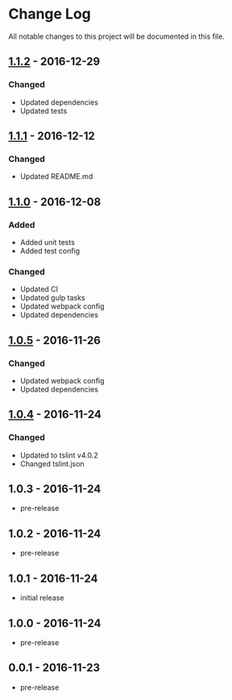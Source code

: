 # Change Log
All notable changes to this project will be documented in this file.

## [1.1.2] - 2016-12-29
### Changed
- Updated dependencies
- Updated tests

## [1.1.1] - 2016-12-12
### Changed
- Updated README.md

## [1.1.0] - 2016-12-08
### Added
- Added unit tests
- Added test config

### Changed
- Updated CI
- Updated gulp tasks
- Updated webpack config
- Updated dependencies

## [1.0.5] - 2016-11-26
### Changed
- Updated webpack config
- Updated dependencies

## [1.0.4] - 2016-11-24
### Changed
- Updated to tslint v4.0.2
- Changed tslint.json

## 1.0.3 - 2016-11-24
- pre-release

## 1.0.2 - 2016-11-24
- pre-release

## 1.0.1 - 2016-11-24
- initial release

## 1.0.0 - 2016-11-24
- pre-release

## 0.0.1 - 2016-11-23
- pre-release

[1.1.2]: https://github.com/fulls1z3/ng2-config/compare/1.1.1...1.1.2
[1.1.1]: https://github.com/fulls1z3/ng2-config/compare/1.1.0...1.1.1
[1.1.0]: https://github.com/fulls1z3/ng2-config/compare/1.0.5...1.1.0
[1.0.5]: https://github.com/fulls1z3/ng2-config/compare/1.0.4...1.0.5
[1.0.4]: https://github.com/fulls1z3/ng2-config/compare/1.0.1...1.0.4
